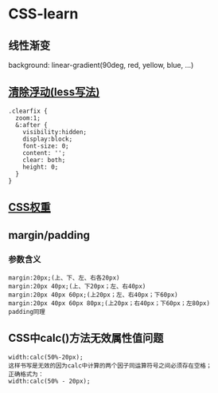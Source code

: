 # CSS-learn
## 线性渐变
background: linear-gradient(90deg, red, yellow, blue, ...)
## [清除浮动(less写法)](http://blog.sina.com.cn/s/blog_60b35e830101c1r8.html)
```
.clearfix {
  zoom:1;
  &:after {
    visibility:hidden;
    display:block;
    font-size: 0;
    content: '';
    clear: both;
    height: 0;
  }
}
```
## [CSS权重](https://www.jianshu.com/p/983ff63adaa6)
## margin/padding
### 参数含义
```
margin:20px;(上、下、左、右各20px)
margin:20px 40px;(上、下20px；左、右40px)
margin:20px 40px 60px;(上20px；左、右40px；下60px)
margin:20px 40px 60px 80px;(上20px；右40px；下60px；左80px)
padding同理
```
## CSS中calc()方法无效属性值问题
```
width:calc(50%-20px);
这样书写是无效的因为calc中计算的两个因子同运算符号之间必须存在空格；
正确格式为：
width:calc(50% - 20px);
```
